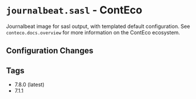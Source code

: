 # `journalbeat.sasl` - ContEco

Journalbeat image for sasl output, with templated default configuration.
See `conteco.docs.overview` for more information on the ContEco ecosystem.

## Configuration Changes


## Tags

* 7.8.0 (latest)
* 7.1.1
